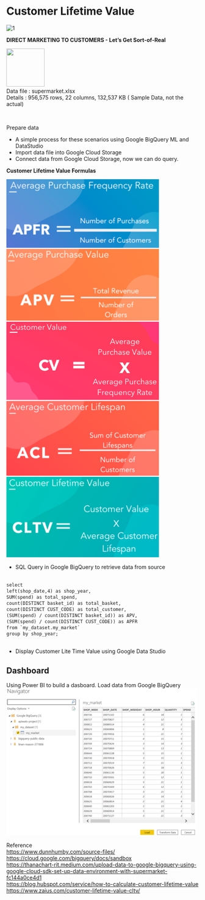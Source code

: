 <h1>Customer Lifetime Value</h1>

<p align="left">
<img width="367" alt="1" src="https://user-images.githubusercontent.com/5312356/120929641-fb56ae00-c713-11eb-9d10-a13e69f00b15.PNG">

<b>DIRECT MARKETING TO CUSTOMERS - Let’s Get Sort-of-Real</b>

<img src="https://cdn.iconscout.com/icon/free/png-512/microsoft-excel-2-569282.png"
     width="100" height="100" ><br>
Data file : supermarket.xlsx <br>
Details   : 956,575 rows, 22 columns, 132,537 KB  ( Sample Data, not the actual)
</p>
<br/>

Prepare data
- A simple process for these scenarios using Google BigQuery ML and DataStudio
- Import data file into Google Cloud Storage 
- Connect data from Google Cloud Storage, now we can do query.

<b>Customer Lifetime Value Formulas</b>

<img width="400" src="https://github.com/PaoLastHope/BADS7105/blob/7ef74a0ac9c9252dbcfebd53d5728f82b1338270/HOMEWORK%2005/images/APFR.PNG">
<img width="400" src="https://github.com/PaoLastHope/BADS7105/blob/7ef74a0ac9c9252dbcfebd53d5728f82b1338270/HOMEWORK%2005/images/apv.PNG">
<img width="400" src="https://github.com/PaoLastHope/BADS7105/blob/7ef74a0ac9c9252dbcfebd53d5728f82b1338270/HOMEWORK%2005/images/CV.PNG">
<img width="400" src="https://github.com/PaoLastHope/BADS7105/blob/7ef74a0ac9c9252dbcfebd53d5728f82b1338270/HOMEWORK%2005/images/ACL.PNG">
<img width="400" src="https://github.com/PaoLastHope/BADS7105/blob/7ef74a0ac9c9252dbcfebd53d5728f82b1338270/HOMEWORK%2005/images/CLTV.PNG">

- SQL Query in Google BigQuery to retrieve data from source
<pre>
  <code>
select 
left(shop_date,4) as shop_year,
SUM(spend) as total_spend,
count(DISTINCT basket_id) as total_basket,
count(DISTINCT CUST_CODE) as total_customer,
(SUM(spend) / count(DISTINCT basket_id)) as APV,
(SUM(spend) / count(DISTINCT CUST_CODE)) as APFR
from `my_dataset.my_market`
group by shop_year;
  </code>
</pre>

- Display Customer Lite Time Value using Google Data Studio 


<h2>Dashboard</h2>
Using Power BI to build a dasboard. Load data from Google BigQuery
<img width="500" src="https://github.com/PaoLastHope/BADS7105/blob/958ee592cc36702270b4cda2ea6f5c2f657ee746/HOMEWORK%2005/images/bicon.PNG">


Reference<br/>
https://www.dunnhumby.com/source-files/<br/>
https://cloud.google.com/bigquery/docs/sandbox<br/>
https://thanachart-rit.medium.com/upload-data-to-google-bigquery-using-google-cloud-sdk-set-up-data-environment-with-supermarket-fc144a0ce4d1<br/>
https://blog.hubspot.com/service/how-to-calculate-customer-lifetime-value<br/>
https://www.zaius.com/customer-lifetime-value-cltv/<br/>
